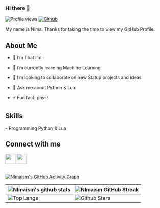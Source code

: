 ### Hi there 👋

<!--
**NImaism/nimaism** is a ✨ _special_ ✨ repository because its `README.md` (this file) appears on your GitHub profile.
Here are some ideas to get you started:
- 🔭 I’m currently working on ...
- 🌱 I’m currently learning ...
- 👯 I’m looking to collaborate on ...
- 🤔 I’m looking for help with ...
- 💬 Ask me about ...
- 📫 How to reach me: ...
- 😄 Pronouns: ...
- ⚡ Fun fact: ...
-->


![Profile views](https://visitor-badge.glitch.me/badge?page_id=nimaism)
[![Github](https://img.shields.io/github/followers/nimaism?label=Follow&style=social)](https://github.com/nimaism)

<div size='20px'> My name is Nima. Thanks for taking the time to view my GitHub Profile. 
</div>

<h2> About Me </h2>

- 🔭 I’m That I’m
  
- 🌱 I’m currently learning Machine Learning
  
- 👯 I’m looking to collaborate on new Statup projects and ideas
  
- 💬 Ask me about Python & Lua.
  
- ⚡ Fun fact: pass!

<h2> Skills </h2>
- Programming Python & Lua


<h2> Connect with me </h2>
<a href = 'https://www.instagram.com/nima._.ism/'> <img width = '32px' align= 'center' src="https://user-images.githubusercontent.com/24874033/39674914-011fd850-5171-11e8-82b5-01e8613114cf.png"/></a> 
<a href = 'https://www.github.com/nimaism'> <img width = '32px' align= 'center' src="https://cdn-icons-png.flaticon.com/512/38/38401.png"/></a>

<br>
<br>

[![NImaism's GitHub Activity Graph](https://activity-graph.herokuapp.com/graph?username=nimaism&theme=tokyonight)](https://git.io/praveenscience)

| ![NImaism's github stats](https://github-readme-stats.vercel.app/api?username=nimaism&show_icons=true&theme=tokyonight) | ![NImaism GitHub Streak](https://github-readme-streak-stats.herokuapp.com/?user=nimaism&theme=tokyonight) |
| --- | --- |
| ![Top Langs](https://github-readme-stats.vercel.app/api/top-langs/?username=nimaism&theme=tokyonight) | ![Github Stars](https://github-readme-stats.vercel.app/api?username=nimaism&show_icons=true&locale=en&count_private=true&hide_rank=true&custom_title=My%20GitHub%20Stats&disable_animations=true&theme=tokyonight) |
